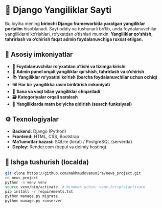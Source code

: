 # 📰 Django Yangiliklar Sayti

Bu loyiha mening **birinchi Django frameworkida yaratgan yangiliklar portalim** hisoblanadi. Sayt oddiy va tushunarli bo‘lib, unda foydalanuvchilar yangiliklarni ko‘rishlari, ro‘yxatdan o‘tishlari mumkin. **Yangiliklar qo‘shish, tahrirlash va o‘chirish faqat admin foydalanuvchiga ruxsat etilgan.**

## 📌 Asosiy imkoniyatlar

- 👤 **Foydalanuvchilar ro‘yxatdan o‘tishi va tizimga kirishi**
- 🔐 **Admin panel orqali yangiliklar qo‘shish, tahrirlash va o‘chirish**
- 📚 **Yangiliklar ro‘yxatini ko‘rish (barcha foydalanuvchilar uchun ochiq)**
- 🖼️ **Har bir yangilikka rasm biriktirish imkoniyati**
- 📅 **Sana va vaqt bilan yangiliklar chiqariladi**
- 🗃️ **Kategoriyalar orqali saralash**
- 🔎 **Yangiliklarda matn bo‘yicha qidirish (search funksiyasi)**

## ⚙️ Texnologiyalar

- **Backend:** Django (Python)
- **Frontend:** HTML, CSS, Bootstrap
- **Ma’lumotlar bazasi:** SQLite (lokal) / PostgreSQL (serverda)
- **Deploy:** Render.com (bepul va doimiy hosting)

## 🚀 Ishga tushurish (localda)

```bash
git clone https://github.com/makhmudovamunira/news_project.git
cd news_project
python -m venv venv
source venv/bin/activate  # Windows uchun: venv\Scripts\activate
pip install -r requirements.txt
python manage.py migrate
python manage.py runserver
